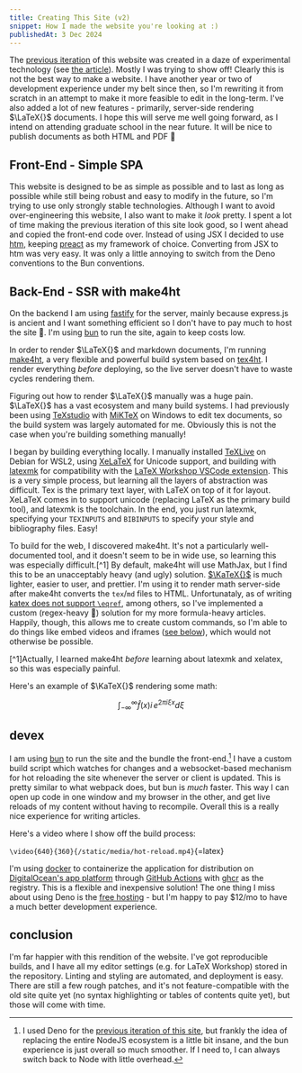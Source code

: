 ```yaml
---
title: Creating This Site (v2)
snippet: How I made the website you're looking at :)
publishedAt: 3 Dec 2024
---
```


The [previous iteration](https://github.com/ada-x64/cubething.dev) of this
website was created in a daze of experimental technology (see
[the article](/articles/creating-this-site-v1)). Mostly I was trying to show
off! Clearly this is not the best way to make a website. I have another year or
two of development experience under my belt since then, so I'm rewriting it from
scratch in an attempt to make it more feasible to edit in the long-term. I've
also added a lot of new features - primarily, server-side rendering $\LaTeX{}$
documents. I hope this will serve me well going forward, as I intend on
attending graduate school in the near future. It will be nice to publish
documents as both HTML and PDF 🙂

## Front-End - Simple SPA

This website is designed to be as simple as possible and to last as long as
possible while still being robust and easy to modify in the future, so I'm
trying to use only strongly stable technologies. Although I want to avoid
over-engineering this website, I also want to make it _look_ pretty. I spent a
lot of time making the previous iteration of this site look good, so I went
ahead and copied the front-end code over. Instead of using JSX I decided to use
[htm](https://github.com/developit/htm), keeping [preact](https://preactjs.com)
as my framework of choice. Converting from JSX to htm was very easy. It was only
a little annoying to switch from the Deno conventions to the Bun conventions.

## Back-End - SSR with make4ht

On the backend I am using [fastify](https://fastify.dev) for the server, mainly
because express.js is ancient and I want something efficient so I don't have to
pay much to host the site 🙂. I'm using [bun](https://bun.sh) to run the site,
again to keep costs low.

In order to render $\LaTeX{}$ and markdown documents, I'm running
[make4ht](https://github.com/michal-h21/make4ht), a very flexible and powerful
build system based on [tex4ht](https://tug.org/tex4ht/). I render everything
_before_ deploying, so the live server doesn't have to waste cycles rendering
them.

Figuring out how to render $\LaTeX{}$ manually was a huge pain. $\LaTeX{}$ has a
vast ecosystem and many build systems. I had previously been using
[TeXstudio](https://www.texstudio.org) with [MiKTeX](https://miktex.org) on
Windows to edit tex documents, so the build system was largely automated for me.
Obviously this is not the case when you're building something manually!

I began by building everything locally. I manually installed
[TeXLive](https://tug.org/texlive/) on Debian for WSL2, using
[XeLaTeX](https://tug.org/xetex/) for Unicode support, and building with
[latexmk](https://ctan.org/pkg/latexmk/) for compatibility with the
[LaTeX Workshop VSCode extension](https://github.com/James-Yu/LaTeX-Workshop).
This is a very simple process, but learning all the layers of abstraction was
difficult. Tex is the primary text layer, with LaTeX on top of it for layout.
XeLaTeX comes in to support unicode (replacing LaTeX as the primary build tool),
and latexmk is the toolchain. In the end, you just run latexmk, specifying your
`TEXINPUTS` and `BIBINPUTS` to specify your style and bibliography files. Easy!

To build for the web, I discovered make4ht. It's not a particularly
well-documented tool, and it doesn't seem to be in wide use, so learning this
was especially difficult.[^1] By default, make4ht will use MathJax, but I find
this to be an unacceptably heavy (and ugly) solution.
[$\KaTeX{}$](https://katex.org) is much lighter, easier to user, and prettier.
I'm using it to render math server-side after make4ht converts the `tex`/`md`
files to HTML. Unfortunataly, as of writing
[katex does not support `\eqref`](https://github.com/KaTeX/KaTeX/issues/2003),
among others, so I've implemented a custom (regex-heavy 🥲) solution for my more
formula-heavy articles. Happily, though, this allows me to create custom
commands, so I'm able to do things like embed videos and iframes
([see below](#devex)), which would not otherwise be possible.

[^1]Actually, I learned make4ht _before_ learning about latexmk and xelatex, so
this was especially painful.

Here's an example of $\KaTeX{}$ rendering some math:

$$
		\int_{-\infty}^{\infty}\hat{f}\lparen{}x \rparen{}i\,e^{2\pi{} i\xi{} x}d\xi{}
$$

## devex

I am using [bun](https://bun.sh) to run the site and the bundle the
front-end.[^2] I have a custom build script which watches for changes and a
websocket-based mechanism for hot reloading the site whenever the server or
client is updated. This is pretty similar to what webpack does, but bun is
_much_ faster. This way I can open up code in one window and my browser in the
other, and get live reloads of my content without having to recompile. Overall
this is a really nice experience for writing articles.

[^2]:
    I used Deno for the
    [previous iteration of this site](https://github.com/ada-x64/cubething.dev),
    but frankly the idea of replacing the entire NodeJS ecosystem is a little
    bit insane, and the bun experience is just overall so much smoother. If I
    need to, I can always switch back to Node with little overhead.

Here's a video where I show off the build process:

`\video{640}{360}{/static/media/hot-reload.mp4}`{=latex}

I'm using [docker](https://docker.com) to containerize the application for
distribution on
[DigitalOcean's app platform](https://www.digitalocean.com/products/app-platform)
through [GitHub Actions](https://docs.github.com/en/actions) with
[ghcr](https://ghcr.io) as the registry. This is a flexible and inexpensive
solution! The one thing I miss about using Deno is the
[free hosting](https://deno.com/deploy) - but I'm happy to pay $12/mo to have a
much better development experience.

## conclusion

I'm far happier with this rendition of the website. I've got reproducible
builds, and I have all my editor settings (e.g. for LaTeX Workshop) stored in
the repository. Linting and styling are automated, and deployment is easy. There
are still a few rough patches, and it's not feature-compatible with the old site
quite yet (no syntax highlighting or tables of contents quite yet), but those
will come with time.
